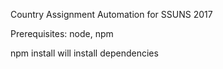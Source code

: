Country Assignment Automation for SSUNS 2017

Prerequisites: node, npm

npm install will install dependencies
